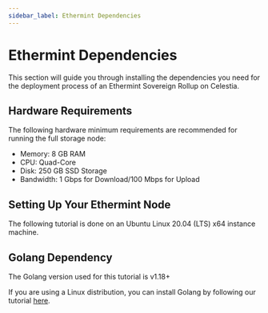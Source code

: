 ```yaml
---
sidebar_label: Ethermint Dependencies
---
```


# Ethermint Dependencies

This section will guide you through installing the dependencies
you need for the deployment process of an Ethermint Sovereign Rollup
on Celestia.

## Hardware Requirements

The following hardware minimum requirements are recommended for running
the full storage node:

* Memory: 8 GB RAM
* CPU: Quad-Core
* Disk: 250 GB SSD Storage
* Bandwidth: 1 Gbps for Download/100 Mbps for Upload

## Setting Up Your Ethermint Node

The following tutorial is done on an Ubuntu Linux 20.04 (LTS) x64 instance machine.

## Golang Dependency

The Golang version used for this tutorial is v1.18+

If you are using a Linux distribution, you can install Golang
by following our tutorial [here](../nodes/environment.mdx#install-golang/).
